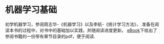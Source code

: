 # 机器学习基础

初学机器学习，参阅周志华-《机器学习》以及李航-《统计学习方法》，
准备在阅读本书的过程中，对书中的基础加以实践，并随阅读进度更新。
[eBook][1]下给出了参阅书籍的一份带有章节目录的pdf，便于阅读.


[1]: eBook
[2]: 入门基础知识